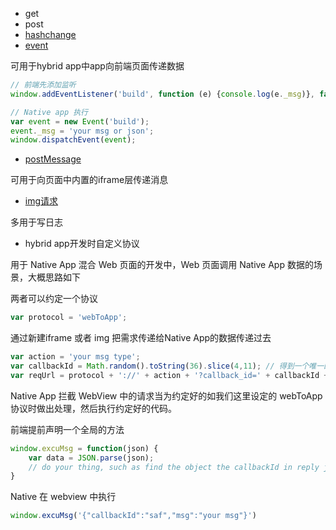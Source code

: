
* get
* post
* [hashchange](https://developer.mozilla.org/zh-CN/docs/Web/Events/hashchange)
* [event](https://developer.mozilla.org/zh-CN/docs/Web/Guide/Events/Creating_and_triggering_events#The_old-fashioned_way)

可用于hybrid app中app向前端页面传递数据

```js
// 前端先添加监听
window.addEventListener('build', function (e) {console.log(e._msg)}, false);

```

```js
// Native app 执行
var event = new Event('build');
event._msg = 'your msg or json';
window.dispatchEvent(event);
```

* [postMessage](https://www.smashingmagazine.com/2014/11/styling-and-animating-svgs-with-css/#style-cascades)

可用于向页面中内置的iframe层传递消息

* [img请求]()

多用于写日志


* hybrid app开发时自定义协议

用于 Native App 混合 Web 页面的开发中，Web 页面调用 Native App 数据的场景，大概思路如下

两者可以约定一个协议

```js
var protocol = 'webToApp';
```

通过新建iframe 或者 img 把需求传递给Native App的数据传递过去

```js
var action = 'your msg type';
var callbackId = Math.random().toString(36).slice(4,11); // 得到一个唯一的回调ID
var reqUrl = protocol + '://' + action + '?callback_id=' + callbackId + '&name=1&age=2';
```

Native App 拦截 WebView 中的请求当为约定好的如我们这里设定的 webToApp 协议时做出处理，然后执行约定好的代码。

前端提前声明一个全局的方法

```js
window.excuMsg = function(json) {
	var data = JSON.parse(json);
	// do your thing, such as find the object the callbackId in reply json and remove the iframe or img you created with the callbackId as its id..
}
```

Native 在 webview 中执行

```js
window.excuMsg('{"callbackId":"saf","msg":"your msg"}')
```